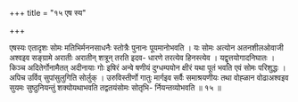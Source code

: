 +++
title = "१५ एष स्य"

+++

एषस्यः एतादृशः सोमः मतिभिर्मननसाधनैः स्तोत्रैः पुनानः पूयमानोभवति । यः सोमः अत्योन अतनशीलओवाजी अश्वइव सङ्ग्रामे अरातीः अरातीन् शत्रून् तरति इदव- धारणे तरत्येव हिनस्त्येव । यद्वृत्तयोगादनिघातः । किञ्च अदितेर्गोनामैतत् अदीनायाः गोः इषिरं अन्वे षणीयं दुग्धम्पयोन क्षीरं यथा पूतं भवति एवं सोमः परिशुद्धः । अपिच उर्विव् सुपांसुलुगिति सोर्लुक् । उरुविस्तीर्णो गातुः मार्गइव सर्वैः समाश्रयणीयः तथा वोह्ळान वोढाअश्वइव सुयमः सुष्ठुनियन्तुं शक्योयथाभवति तद्वतयंसोमः सोतृभि- र्नियन्तव्योभवति ॥ १५ ॥